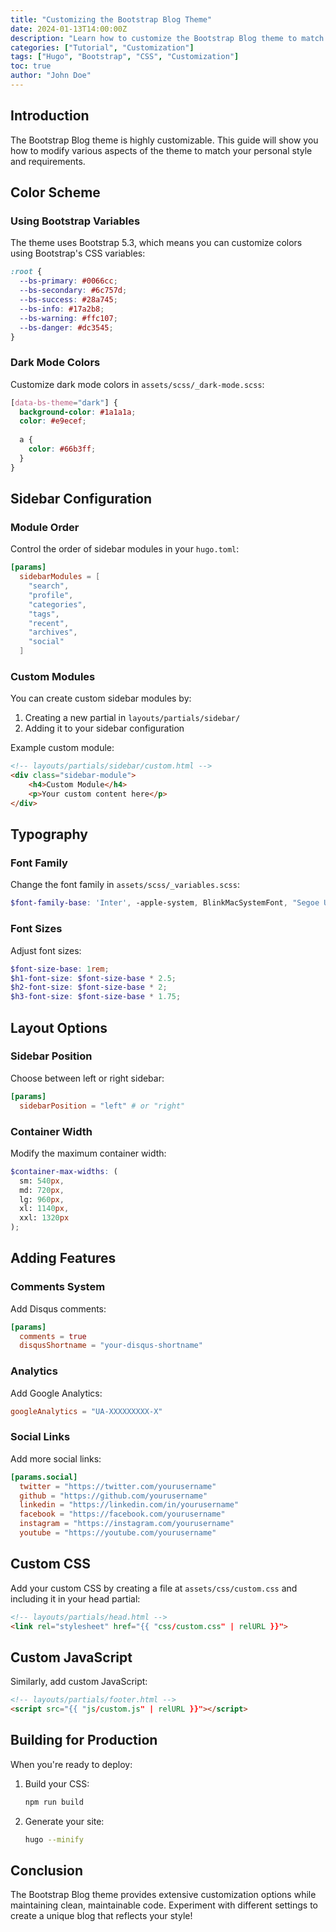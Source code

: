 ```yaml
---
title: "Customizing the Bootstrap Blog Theme"
date: 2024-01-13T14:00:00Z
description: "Learn how to customize the Bootstrap Blog theme to match your style"
categories: ["Tutorial", "Customization"]
tags: ["Hugo", "Bootstrap", "CSS", "Customization"]
toc: true
author: "John Doe"
---
```


## Introduction

The Bootstrap Blog theme is highly customizable. This guide will show you how to modify various aspects of the theme to match your personal style and requirements.

## Color Scheme

### Using Bootstrap Variables

The theme uses Bootstrap 5.3, which means you can customize colors using Bootstrap's CSS variables:

```css
:root {
  --bs-primary: #0066cc;
  --bs-secondary: #6c757d;
  --bs-success: #28a745;
  --bs-info: #17a2b8;
  --bs-warning: #ffc107;
  --bs-danger: #dc3545;
}
```

### Dark Mode Colors

Customize dark mode colors in `assets/scss/_dark-mode.scss`:

```scss
[data-bs-theme="dark"] {
  background-color: #1a1a1a;
  color: #e9ecef;
  
  a {
    color: #66b3ff;
  }
}
```

## Sidebar Configuration

### Module Order

Control the order of sidebar modules in your `hugo.toml`:

```toml
[params]
  sidebarModules = [
    "search",
    "profile", 
    "categories",
    "tags",
    "recent",
    "archives",
    "social"
  ]
```

### Custom Modules

You can create custom sidebar modules by:

1. Creating a new partial in `layouts/partials/sidebar/`
2. Adding it to your sidebar configuration

Example custom module:

```html
<!-- layouts/partials/sidebar/custom.html -->
<div class="sidebar-module">
    <h4>Custom Module</h4>
    <p>Your custom content here</p>
</div>
```

## Typography

### Font Family

Change the font family in `assets/scss/_variables.scss`:

```scss
$font-family-base: 'Inter', -apple-system, BlinkMacSystemFont, "Segoe UI", Roboto, sans-serif;
```

### Font Sizes

Adjust font sizes:

```scss
$font-size-base: 1rem;
$h1-font-size: $font-size-base * 2.5;
$h2-font-size: $font-size-base * 2;
$h3-font-size: $font-size-base * 1.75;
```

## Layout Options

### Sidebar Position

Choose between left or right sidebar:

```toml
[params]
  sidebarPosition = "left" # or "right"
```

### Container Width

Modify the maximum container width:

```scss
$container-max-widths: (
  sm: 540px,
  md: 720px,
  lg: 960px,
  xl: 1140px,
  xxl: 1320px
);
```

## Adding Features

### Comments System

Add Disqus comments:

```toml
[params]
  comments = true
  disqusShortname = "your-disqus-shortname"
```

### Analytics

Add Google Analytics:

```toml
googleAnalytics = "UA-XXXXXXXXX-X"
```

### Social Links

Add more social links:

```toml
[params.social]
  twitter = "https://twitter.com/yourusername"
  github = "https://github.com/yourusername"
  linkedin = "https://linkedin.com/in/yourusername"
  facebook = "https://facebook.com/yourusername"
  instagram = "https://instagram.com/yourusername"
  youtube = "https://youtube.com/yourusername"
```

## Custom CSS

Add your custom CSS by creating a file at `assets/css/custom.css` and including it in your head partial:

```html
<!-- layouts/partials/head.html -->
<link rel="stylesheet" href="{{ "css/custom.css" | relURL }}">
```

## Custom JavaScript

Similarly, add custom JavaScript:

```html
<!-- layouts/partials/footer.html -->
<script src="{{ "js/custom.js" | relURL }}"></script>
```

## Building for Production

When you're ready to deploy:

1. Build your CSS:
   ```bash
   npm run build
   ```

2. Generate your site:
   ```bash
   hugo --minify
   ```

## Conclusion

The Bootstrap Blog theme provides extensive customization options while maintaining clean, maintainable code. Experiment with different settings to create a unique blog that reflects your style!
